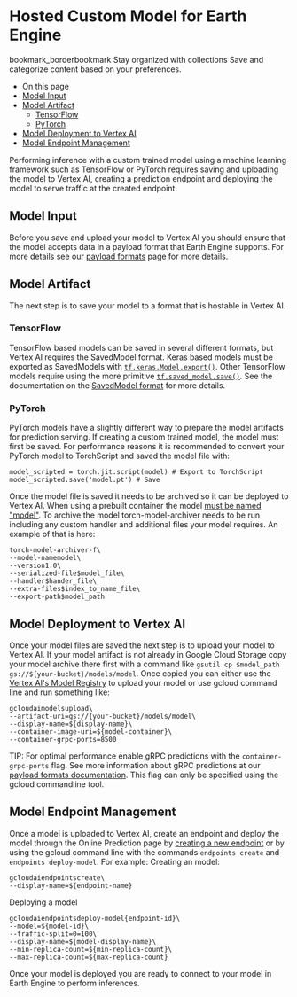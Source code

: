  
#  Hosted Custom Model for Earth Engine 
bookmark_borderbookmark Stay organized with collections  Save and categorize content based on your preferences.
  * On this page
  * [Model Input](https://developers.google.com/earth-engine/guides/ee-vertex-hosting-a-model#model_input)
  * [Model Artifact](https://developers.google.com/earth-engine/guides/ee-vertex-hosting-a-model#model_artifact)
    * [TensorFlow](https://developers.google.com/earth-engine/guides/ee-vertex-hosting-a-model#tensorflow)
    * [PyTorch](https://developers.google.com/earth-engine/guides/ee-vertex-hosting-a-model#pytorch)
  * [Model Deployment to Vertex AI](https://developers.google.com/earth-engine/guides/ee-vertex-hosting-a-model#model_deployment_to_vertex_ai)
  * [Model Endpoint Management](https://developers.google.com/earth-engine/guides/ee-vertex-hosting-a-model#model_endpoint_management)


Performing inference with a custom trained model using a machine learning framework such as TensorFlow or PyTorch requires saving and uploading the model to Vertex AI, creating a prediction endpoint and deploying the model to serve traffic at the created endpoint.
## Model Input
Before you save and upload your model to Vertex AI you should ensure that the model accepts data in a payload format that Earth Engine supports. For more details see our [payload formats](https://developers.google.com/earth-engine/guides/ee-vertex-payload-formats.md) page for more details.
## Model Artifact
The next step is to save your model to a format that is hostable in Vertex AI.
### TensorFlow
TensorFlow based models can be saved in several different formats, but Vertex AI requires the SavedModel format. Keras based models must be exported as SavedModels with [`tf.keras.Model.export()`](https://www.tensorflow.org/guide/keras/serialization_and_saving#simple_exporting_with_export). Other TensorFlow models require using the more primitive [`tf.saved_model.save()`](https://www.tensorflow.org/api_docs/python/tf/saved_model/save). See the documentation on the [SavedModel format](https://www.tensorflow.org/guide/saved_model) for more details.
### PyTorch
PyTorch models have a slightly different way to prepare the model artifacts for prediction serving. If creating a custom trained model, the model must first be saved. For performance reasons it is recommended to convert your PyTorch model to TorchScript and saved the model file with:
```
model_scripted = torch.jit.script(model) # Export to TorchScript
model_scripted.save('model.pt') # Save

```

Once the model file is saved it needs to be archived so it can be deployed to Vertex AI. When using a prebuilt container the model [must be named "model"](https://cloud.google.com/vertex-ai/docs/training/exporting-model-artifacts#pytorch). To archive the model torch-model-archiver needs to be run including any custom handler and additional files your model requires. An example of that is here:
```
torch-model-archiver-f\
--model-namemodel\
--version1.0\
--serialized-file$model_file\
--handler$hander_file\
--extra-files$index_to_name_file\
--export-path$model_path

```

## Model Deployment to Vertex AI
Once your model files are saved the next step is to upload your model to Vertex AI. If your model artifact is not already in Google Cloud Storage copy your model archive there first with a command like `gsutil cp $model_path gs://${your-bucket}/models/model`.
Once copied you can either use the [Vertex AI's Model Registry](https://console.cloud.google.com/vertex-ai/models) to upload your model or use gcloud command line and run something like:
```
gcloudaimodelsupload\
--artifact-uri=gs://{your-bucket}/models/model\
--display-name=${display-name}\
--container-image-uri=${model-container}\
--container-grpc-ports=8500

```

TIP: For optimal performance enable gRPC predictions with the `container-grpc-ports` flag. See more information about gRPC predictions at our [payload formats documentation](https://developers.google.com/earth-engine/guides/ee-vertex-payload-formats). This flag can only be specified using the gcloud commandline tool.
## Model Endpoint Management
Once a model is uploaded to Vertex AI, create an endpoint and deploy the model through the Online Prediction page by [creating a new endpoint](https://console.cloud.google.com/vertex-ai/online-prediction/endpoints) or by using the gcloud command line with the commands `endpoints create` and `endpoints deploy-model`. For example:
Creating an model:
```
gcloudaiendpointscreate\
--display-name=${endpoint-name}

```

Deploying a model
```
gcloudaiendpointsdeploy-model{endpoint-id}\
--model=${model-id}\
--traffic-split=0=100\
--display-name=${model-display-name}\
--min-replica-count=${min-replica-count}\
--max-replica-count=${max-replica-count}

```

Once your model is deployed you are ready to connect to your model in Earth Engine to perform inferences.

